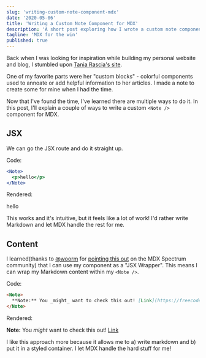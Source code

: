```yaml
---
slug: 'writing-custom-note-component-mdx'
date: '2020-05-06'
title: 'Writing a Custom Note Component for MDX'
description: 'A short post exploring how I wrote a custom note component for MDX.'
tagline: 'MDX for the win'
published: true
---
```


Back when I was looking for inspiration while building my personal website and blog, I stumbled upon [Tania Rascia's site](https://www.taniarascia.com/understanding-generators-in-javascript/).

One of my favorite parts were her "custom blocks" - colorful components used to annoate or add helpful information to her articles. I made a note to create some for mine when I had the time.

Now that I've found the time, I've learned there are multiple ways to do it. In this post, I'll explain a couple of ways to write a custom `<Note />` component for MDX.

## JSX

We can go the JSX route and do it straight up.

Code:

```jsx
<Note>
  <p>hello</p>
</Note>
```

Rendered:
<Note><p>hello</p></Note>

This works and it's intuitive, but it feels like a lot of work! I'd rather write Markdown and let MDX handle the rest for me.

## Content

I learned(thanks to [@woorm](https://github.com/wooorm) for [pointing this out](https://spectrum.chat/mdx/general/react-component-markdown-as-a-prop~66bae3e4-bb27-4537-b3b3-ee3712a6eb49?m=MTU4ODc0NzA0NTI5Nw==) on the MDX Spectrum community) that I can use my component as a "JSX Wrapper". This means I can wrap my Markdown content within my `<Note />`.

Code:

```markdown
<Note>
  **Note:** You _might_ want to check this out! [Link](https://freecodecamp.org/)
</Note>
```

Rendered:
<Note>

**Note:** You _might_ want to check this out! [Link](https://freecodecamp.org/)

</Note>

I like this approach more because it allows me to a) write markdown and b) put it in a styled container. I let MDX handle the hard stuff for me!
